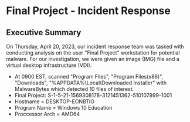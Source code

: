 # Final Project - Incident Response

## Executive Summary
On Thursday, April 20, 2023, our incident response team was tasked with conducting analysis on the user "Final Project" workstation for potential malware. For our investigation, we were given an image (IMG) file and a virtual desktop infrastructure (VDI).



* At 0900 EST, scanned "Program Files", "Program Files(x86)", "Downloads", "%APPDATA%\Local\Downloaded Installer\" with MalwareBytes which detected 10 files of interest.
* Final Project:	S-1-5-21-1569308178-3121451362-510107999-1001
* Hostname = DESKTOP-EONBTIO
* Program Name = Windows 10 Education
* Proccessor Arch = AMD64
